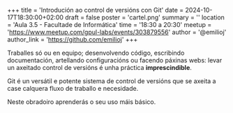 +++
title = 'Introdución ao control de versións con Git'
date = 2024-10-17T18:30:00+02:00
draft = false
poster = 'cartel.png'
summary = ''
location = 'Aula 3.5 - Facultade de Informática'
time = '18:30 a 20:30'
meetup = 'https://www.meetup.com/gpul-labs/events/303879556'
author = '@emilioj'
author_link = 'https://github.com/emilioj'
+++

Traballes só ou en equipo; desenvolvendo código, escribindo
documentación, artellando configuracións ou facendo
páxinas webs: levar un axeitado control de versións é unha
práctica **imprescindible**.

Git é un versátil e potente sistema de control de versións que
se axeita a case calquera fluxo de traballo e necesidade.

Neste obradoiro aprenderás o seu uso máis básico.
